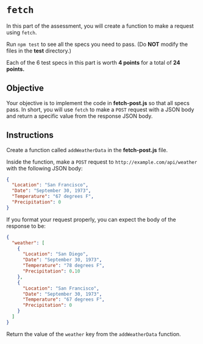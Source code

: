 # `fetch`

In this part of the assessment, you will create a function to make a request
using `fetch`.

Run `npm test` to see all the specs you need to pass. (Do **NOT** modify the
files in the __test__ directory.)

Each of the 6 test specs in this part is worth **4 points** for a total of **24
points.**

## Objective

Your objective is to implement the code in __fetch-post.js__ so that all specs
pass. In short, you will use `fetch` to make a `POST` request with a JSON body
and return a specific value from the response JSON body.

## Instructions

Create a function called `addWeatherData` in the __fetch-post.js__ file.

Inside the function, make a `POST` request to `http://example.com/api/weather`
with the following JSON body:

```json
{
  "Location": "San Francisco",
  "Date": "September 30, 1973",
  "Temperature": "67 degrees F", 
  "Precipitation": 0
}
```

If you format your request properly, you can expect the body of the response to
be:

```json
{
  "weather": [
    {
      "Location": "San Diego",
      "Date": "September 30, 1973",
      "Temperature": "78 degrees F", 
      "Precipitation": 0.10
    },
    {
      "Location": "San Francisco",
      "Date": "September 30, 1973",
      "Temperature": "67 degrees F", 
      "Precipitation": 0
    }
  ]
}
```

Return the value of the `weather` key from the `addWeatherData` function.
